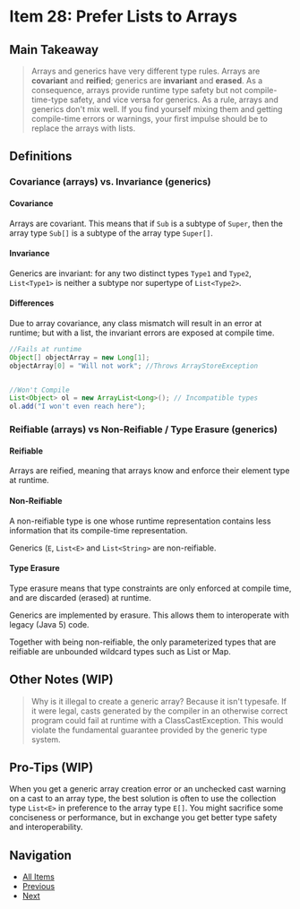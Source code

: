 # Item 28: Prefer Lists to Arrays

## Main Takeaway

> Arrays and generics have very different type rules. Arrays are **covariant** and **reified**; generics are **invariant** and **erased**. As a consequence, arrays provide runtime type safety but not compile-time-type safety, and vice versa for generics. As a rule, arrays and generics don't mix well. If you find yourself mixing them and getting compile-time errors or warnings, your first impulse should be to replace the arrays with lists.

## Definitions

### Covariance (arrays) vs. Invariance (generics)

#### Covariance

Arrays are covariant. This means that if `Sub` is a subtype of `Super`, then the array type `Sub[]` is a subtype of the array type `Super[]`.

#### Invariance

Generics are invariant: for any two distinct types `Type1` and `Type2`, `List<Type1>` is neither a subtype nor supertype of `List<Type2>`.

#### Differences

Due to array covariance, any class mismatch will result in an error at runtime; but with a list, the invariant errors are exposed at compile time.

```java
//Fails at runtime 
Object[] objectArray = new Long[1];
objectArray[0] = "Will not work"; //Throws ArrayStoreException


//Won't Compile
List<Object> ol = new ArrayList<Long>(); // Incompatible types
ol.add("I won't even reach here");
```

### Reifiable (arrays) vs Non-Reifiable / Type Erasure (generics)

#### Reifiable

Arrays are reified, meaning that arrays know and enforce their element type at runtime.

#### Non-Reifiable

A non-reifiable type is one whose runtime representation contains less information that its compile-time representation.

Generics (`E`, `List<E>` and `List<String>` are non-reifiable.

#### Type Erasure

Type erasure means that type constraints are only enforced at compile time, and are discarded (erased) at runtime.

Generics are implemented by erasure. This allows them to interoperate with legacy (Java 5) code.

Together with being non-reifiable, the only parameterized types that are reifiable are unbounded wildcard types such as List<?> or Map<?,?>.

## Other Notes (WIP)

> Why is it illegal to create a generic array? Because it isn't typesafe. If it were legal, casts generated by the compiler in an otherwise correct program could fail at runtime with a ClassCastException. This would violate the fundamental guarantee provided by the generic type system.

## Pro-Tips (WIP)

When you get a generic array creation error or an unchecked cast warning on a cast to an array type, the best solution is often to use the collection type `List<E>` in preference to the array type `E[]`. You might sacrifice some conciseness or performance, but in exchange you get better type safety and interoperability.

## Navigation

- [All Items](../README.md#items)
- [Previous](./item-27-eliminate-unchecked-warnings.md)
- [Next](./item-28-prefer-lists-to-arrays.md)
